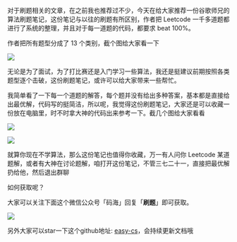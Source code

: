 对于刷题相关的文章，在之前我也推荐过不少，今天在给大家推荐一份谷歌师兄的算法刷题笔记，这份笔记与以往的刷题有所区别，作者把 Leetcode 一千多道题都进行了系统的整理，并且对于每一道题的代码，都要求 beat 100%。

作者把所有题型分成了 13 个类别，截个图给大家看一下

![](https://img-blog.csdnimg.cn/img_convert/49ba755cb4de3045e002e2ac9a679cd7.png)

无论是为了面试，为了打比赛还是入门学习一些算法，我还是挺建议前期按照各类题型逐个击破，这份刷题笔记，或许可以给大家带来一些帮忙。

我简单看了一下每一个道题的解答，每个题并没有给出多种答案，基本都是直接给出最优解，代码写的挺简洁，所以呢，我觉得这份刷题笔记，大家还是可以收藏一份放在电脑里，时不时拿大神的代码出来参考一下。截几个图给大家看看

![](https://img-blog.csdnimg.cn/img_convert/c6833c77efe32ea4332d34b07804197e.png)

![](https://img-blog.csdnimg.cn/img_convert/fa975946b9a55d856e1fc2ebfe05ad36.png)

就算你现在不学算法，那么这份笔记也值得你收藏，万一有人问你 Leetcode 某道题解，或者有大神在讨论题解，咱打开这份笔记，不管三七二十一，直接把最优解扔给他，然后退出群聊

如何获取呢？

大家可以关注下面这个微信公众号「码海」回复「**刷题**」即可获取。

![](https://img-blog.csdnimg.cn/img_convert/ca620e988be9b36edcc0e22408a83b59.png)

另外大家可以star一下这个github地址: [easy-cs](https://github.com/allentofight/easy-cs)，会持续更新文档哦